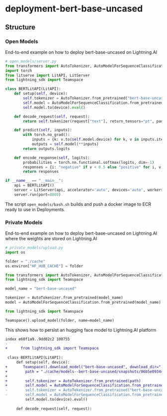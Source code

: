 # deployment-bert-base-uncased

## Structure

### Open Models

End-to-end example on how to deploy bert-base-uncased on Lightning.AI

```python
# open_models/server.py
from transformers import AutoTokenizer, AutoModelForSequenceClassification
import torch
from litserve import LitAPI, LitServer
from lightning_sdk import Teamspace

class BERTLitAPI(LitAPI):
    def setup(self, device):
        self.tokenizer = AutoTokenizer.from_pretrained("bert-base-uncased")
        self.model = AutoModelForSequenceClassification.from_pretrained("bert-base-uncased")
        self.model.to(device).eval()

    def decode_request(self, request):
        return self.tokenizer(request["text"], return_tensors="pt", padding=True, truncation=True, max_length=512)

    def predict(self, inputs):
        with torch.no_grad():
            inputs = {k: v.to(self.model.device) for k, v in inputs.items()}
            outputs = self.model(**inputs)
        return outputs.logits

    def encode_response(self, logits):
        probabilities = torch.nn.functional.softmax(logits, dim=-1)
        responses = {i: "negative" if v < 0.5 else "positive" for i, v in enumerate(probabilities[0, :].tolist())}
        return responses

if __name__ == "__main__":
    api = BERTLitAPI()
    server = LitServer(api, accelerator='auto', devices='auto', workers_per_device=2)
    server.run(port=8000)
```

The script `open_models/bash.sh` builds and push a docker image to ECR ready to use in Deployments. 

###  Private Models

End-to-end example on how to deploy bert-base-uncased on Lightning.AI where the weights are stored on Lightning.AI

```python
# private_models/upload.py
import os

folder = "./cache"
os.environ["HF_HUB_CACHE"] = folder

from transformers import AutoTokenizer, AutoModelForSequenceClassification
from lightning_sdk import Teamspace

model_name = "bert-base-uncased"

tokenizer = AutoTokenizer.from_pretrained(model_name)
model = AutoModelForSequenceClassification.from_pretrained(model_name)

from lightning_sdk import Teamspace

Teamspace().upload_model(folder, name=model_name)
```

This shows how to persist an hugging face model to Lightning.AI platform

```diff
index e60f1a9..9dd02c2 100755
-      
+      from lightning_sdk import Teamspace
 
 class BERTLitAPI(LitAPI):
     def setup(self, device):
+       Teamspace().download_model("bert-base-uncased", download_dir=".")
+        path = "./cache/models--bert-base-uncased/snapshots/86b5e0934494bd15c9632b12f734a8a67f723594"
+
+        self.tokenizer = AutoTokenizer.from_pretrained(path)
+        self.model = AutoModelForSequenceClassification.from_pretrained(path)
-        self.tokenizer = AutoTokenizer.from_pretrained("bert-base-uncased")
-        self.model = AutoModelForSequenceClassification.from_pretrained("bert-base-uncased")
         self.model.to(device).eval()
 
     def decode_request(self, request):
```